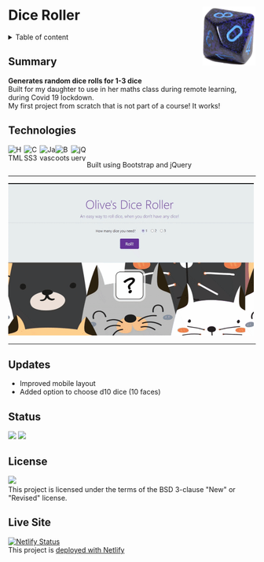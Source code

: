 # Dice Roller<img align="right" alt="purple 10 sided dice" height="120" src="img/d10/d10_dice.png">

<details>
<summary>Table of content</summary>

-  [Summary](#summary)
-  [Technologies](#technologies)
-  [Updates](#updates)
-  [Status](#status)
-  [License](#license)
-  [Live Site](#live-site)

</details>

## Summary

**Generates random dice rolls for 1-3 dice**<br>
Built for my daughter to use in her maths class during remote learning, during Covid 19 lockdown.<br>
My first project from scratch that is not part of a course! It works!

## Technologies

[
<img align="left" height="32" width="32" alt="HTML5" src="https://cdn.jsdelivr.net/npm/simple-icons@v3/icons/html5.svg" />
<img align="left" height="32" width="32" alt="CSS3" src="https://cdn.jsdelivr.net/npm/simple-icons@v3/icons/css3.svg" />
<img align="left" height="32" width="32" alt="Javascript" src="https://cdn.jsdelivr.net/npm/simple-icons@v3/icons/javascript.svg" />
<img align="left" height="32" width="32" alt="Bootstrap" src="https://cdn.jsdelivr.net/npm/simple-icons@v3/icons/bootstrap.svg" />
<img align="left" height="32" width="32" alt="jQuery" src="https://cdn.jsdelivr.net/npm/simple-icons@v3/icons/jquery.svg" />
](https://github.com/MakeItBack/Learning-Tracker)<br>

Built using Bootstrap and jQuery

---

![Dice roller screenshot](img/Dice.gif)

---

## Updates

-  Improved mobile layout
-  Added option to choose d10 dice (10 faces)<br>

## Status

<a href="https://GitHub.com/MakeItBack/Dice-Roller/graphs/commit-activity"><img src="https://img.shields.io/badge/Maintained%3F-yes-green.svg"></a>
<a href="https://GitHub.com/MakeItBack/Dice-Roller/commit"><img src="https://img.shields.io/github/last-commit/MakeItBack/Dice-Roller"></a>

## License

<a href="https://opensource.org/licenses"><img src="https://img.shields.io/github/license/MakeItBack/Dice-Roller?color=dodgerblue"></a><br>
This project is licensed under the terms of the BSD 3-clause "New" or "Revised" license.<br>

## Live Site

[![Netlify Status](https://api.netlify.com/api/v1/badges/021e8503-ae18-49bb-9cb1-94949513e406/deploy-status)](https://app.netlify.com/sites/olives-dice-roller/deploys)<br>
This project is [deployed with Netlify](https://olives-dice-roller.netlify.app/)
